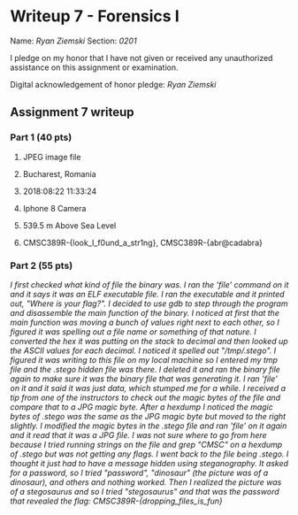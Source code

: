 Writeup 7 - Forensics I
======

Name: *Ryan Ziemski*
Section: *0201*

I pledge on my honor that I have not given or received any unauthorized assistance on this assignment or examination.

Digital acknowledgement of honor pledge: *Ryan Ziemski*

## Assignment 7 writeup

### Part 1 (40 pts)

1. JPEG image file

2. Bucharest, Romania

3. 2018:08:22 11:33:24

4. Iphone 8 Camera

5. 539.5 m Above Sea Level

6. CMSC389R-{look_I_f0und_a_str1ng}, CMSC389R-{abr@cadabra}

### Part 2 (55 pts)

*I first checked what kind of file the binary was. I ran the 'file' command on it and it says it was an ELF executable file. I ran the executable and it printed out, "Where is your flag?". I decided to use gdb to step through the program and disassemble the main function of the binary. I noticed at first that the main function was moving a bunch of values right next to each other, so I figured it was spelling out a file name or something of that nature. I converted the hex it was putting on the stack to decimal and then looked up the ASCII values for each decimal. I noticed it spelled out "/tmp/.stego". I figured it was writing to this file on my local machine so I entered my tmp file and the .stego hidden file was there. I deleted it and ran the binary file again to make sure it was the binary file that was generating it. I ran 'file' on it and it said it was just data, which stumped me for a while. I received a tip from one of the instructors to check out the magic bytes of the file and compare that to a JPG magic byte. After a hexdump I noticed the magic bytes of .stego was the same as the JPG magic byte but moved to the right slightly. I modified the magic bytes in the .stego file and ran 'file' on it again and it read that it was a JPG file. I was not sure where to go from here because I tried running strings on the file and grep "CMSC" on a hexdump of .stego but was not getting any flags. I went back to the file being .stego. I thought it just had to have a message hidden using steganography. It asked for a password, so I tried "password", "dinosaur" (the picture was of a dinosaur), and others and nothing worked. Then I realized the picture was of a stegosaurus and so I tried "stegosaurus" and that was the password that revealed the flag: CMSC389R-{dropping_files_is_fun}*
